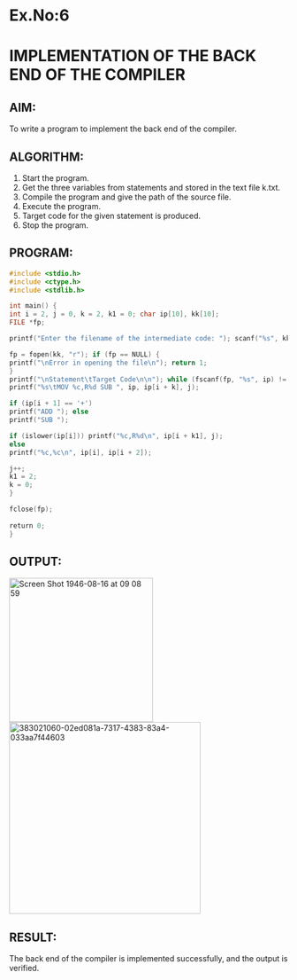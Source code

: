 # Ex.No:6
# IMPLEMENTATION OF THE BACK END OF THE COMPILER 

## AIM:
To write a program to implement the back end of the compiler.
## ALGORITHM:
1. Start the program.
2. Get the three variables from statements and stored in the text file k.txt.
3. Compile the program and give the path of the source file.
4. Execute the program.
5. Target code for the given statement is produced.
6. Stop the program.
## PROGRAM:
```c
#include <stdio.h>
#include <ctype.h> 
#include <stdlib.h>

int main() {
int i = 2, j = 0, k = 2, k1 = 0; char ip[10], kk[10];
FILE *fp;

printf("Enter the filename of the intermediate code: "); scanf("%s", kk);

fp = fopen(kk, "r"); if (fp == NULL) {
printf("\nError in opening the file\n"); return 1;
}
printf("\nStatement\tTarget Code\n\n"); while (fscanf(fp, "%s", ip) != EOF) {
printf("%s\tMOV %c,R%d SUB ", ip, ip[i + k], j);

if (ip[i + 1] == '+')
printf("ADD "); else
printf("SUB ");

if (islower(ip[i])) printf("%c,R%d\n", ip[i + k1], j);
else
printf("%c,%c\n", ip[i], ip[i + 2]);

j++;
k1 = 2;
k = 0;
}

fclose(fp);
 
return 0;
}
```

## OUTPUT:
<img width="260" alt="Screen Shot 1946-08-16 at 09 08 59" src="https://github.com/user-attachments/assets/416ff8a5-7327-446e-b20a-d0a34389cf53">

<img width="346" alt="383021060-02ed081a-7317-4383-83a4-033aa7f44603" src="https://github.com/user-attachments/assets/720c1fe4-6464-48d6-a5fa-f6fb0c68799a">


## RESULT:
The back end of the compiler is implemented successfully, and the output is verified.
